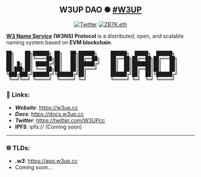 <span align="center">

## W3UP DAO ✺ [#W3UP](https://w3up.cc/)

[![Twitter](https://img.shields.io/badge/Twitter-black?logo=twitter&logoColor=white)](https://twitter.com/@W3UPcc)
[![ZB7K.eth](https://img.shields.io/static/v1?label=&message=0x4D71207a07406ab6cedA03f8E7e7bE3eB30bECe0&color=black&logo=ethereum&logoColor=white)](https://polygonscan.com/address/0x4d71207a07406ab6ceda03f8e7e7be3eb30bece0)
  
</span>

**[W3 Name Service](https://w3up.cc/) (W3NS) Protocol** is a distributed, open, and scalable naming system based on **EVM blockchain**.

```                                                       
██╗    ██╗██████╗ ██╗   ██╗██████╗     ██████╗  █████╗  ██████╗ 
██║    ██║╚════██╗██║   ██║██╔══██╗    ██╔══██╗██╔══██╗██╔═══██╗
██║ █╗ ██║ █████╔╝██║   ██║██████╔╝    ██║  ██║███████║██║   ██║
██║███╗██║ ╚═══██╗██║   ██║██╔═══╝     ██║  ██║██╔══██║██║   ██║
╚███╔███╔╝██████╔╝╚██████╔╝██║         ██████╔╝██║  ██║╚██████╔╝
 ╚══╝╚══╝ ╚═════╝  ╚═════╝ ╚═╝         ╚═════╝ ╚═╝  ╚═╝ ╚═════╝                                                                                             
```

### 🔗 Links:

- ***Website***: https://w3up.cc
- ***Docs***: https://docs.w3up.cc
- ***Twitter***: https://twitter.com/W3UPcc
- **IPFS**: ipfs:// (Coming soon)

---

### 🌐 TLDs:

- ***.w3***: https://app.w3up.cc
- Coming soon...
